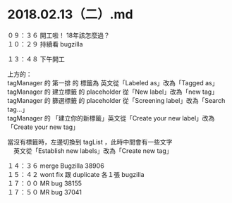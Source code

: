 # 2018.02.13（二）.md

０９：３６ 開工啦！ 18年該怎麼過？  
１０：２９ 持續看 bugzilla  

１３：４８ 下午開工  

上方的：  
tagManager 的 第一排 的 標籤為 英文從「Labeled as」改為「Tagged as」  
tagManager 的 建立標籤 的 placeholder 從「New label」改為「new tag」  
tagManager 的 篩選標籤 的 placeholder 從「Screening label」改為「Search tag...」  
tagManager 的 「建立你的新標籤」英文從「Create your new label」改為「Create your new tag」  

當沒有標籤時，左邊切換到 tagList ，此時中間會有一些文字  
　英文從「Establish new labels」改為「Create new tag」  

１４：３６ merge Bugzilla 38906  
１５：４２ wont fix 跟 duplicate 各１張 bugzilla  
１７：００ MR bug 38155  
１７：５０ MR bug 37041  
